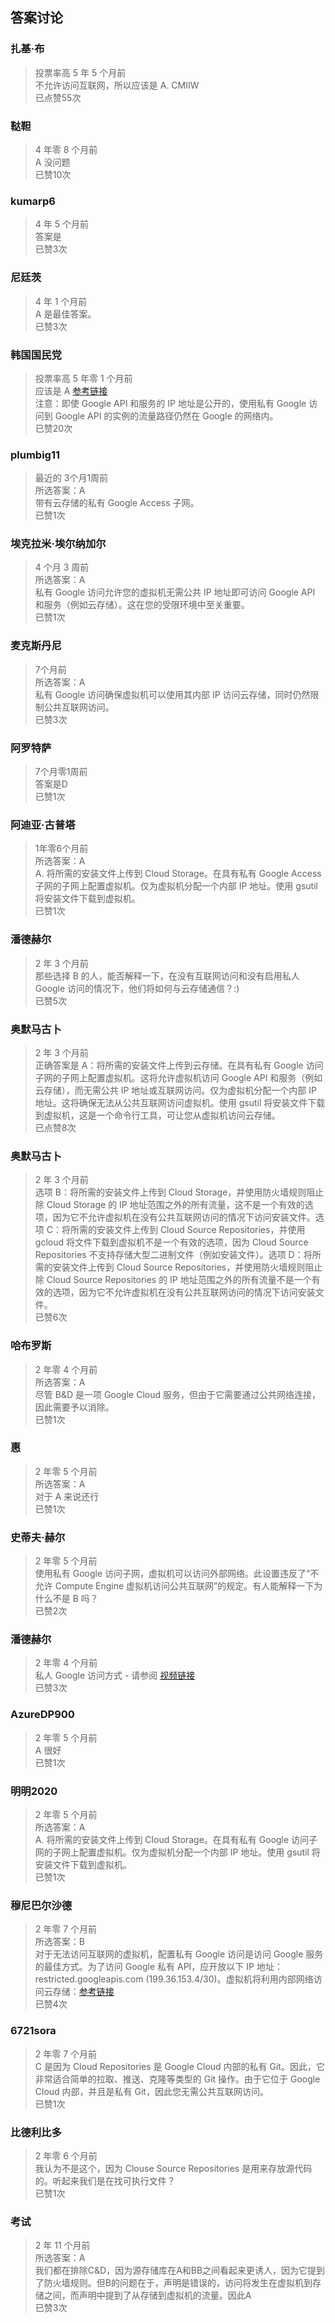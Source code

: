 ## 答案讨论

### 扎基·布
> 投票率高 5 年 5 个月前  
> 不允许访问互联网，所以应该是 A. CMIIW  
> 已点赞55次

### 鞑靼
> 4 年零 8 个月前  
> A 没问题  
> 已赞10次

### kumarp6
> 4 年 5 个月前  
> 答案是  
> 已赞3次

### 尼廷茨
> 4 年 1 个月前  
> A 是最佳答案。  
> 已赞3次

### 韩国国民党
> 投票率高 5 年零 1 个月前  
> 应该是 A [参考链接](https://cloud.google.com/vpc/docs/configure-private-services-access)  
> 注意：即使 Google API 和服务的 IP 地址是公开的，使用私有 Google 访问到 Google API 的实例的流量路径仍然在 Google 的网络内。  
> 已赞20次

### plumbig11
> 最近的 3个月1周前  
> 所选答案：A  
> 带有云存储的私有 Google Access 子网。  
> 已赞1次

### 埃克拉米·埃尔纳加尔
> 4 个月 3 周前  
> 所选答案：A  
> 私有 Google 访问允许您的虚拟机无需公共 IP 地址即可访问 Google API 和服务（例如云存储）。这在您的受限环境中至关重要。  
> 已赞1次

### 麦克斯丹尼
> 7个月前  
> 所选答案：A  
> 私有 Google 访问确保虚拟机可以使用其内部 IP 访问云存储，同时仍然限制公共互联网访问。  
> 已赞3次

### 阿罗特萨
> 7个月零1周前  
> 答案是D  
> 已赞1次

### 阿迪亚·古普塔
> 1年零6个月前  
> 所选答案：A  
> A. 将所需的安装文件上传到 Cloud Storage。在具有私有 Google Access 子网的子网上配置虚拟机。仅为虚拟机分配一个内部 IP 地址。使用 gsutil 将安装文件下载到虚拟机。  
> 已赞1次

### 潘德赫尔
> 2 年 3 个月前  
> 那些选择 B 的人，能否解释一下，在没有互联网访问和没有启用私人 Google 访问的情况下，他们将如何与云存储通信？:)  
> 已赞5次

### 奥默马古卜
> 2 年 3 个月前  
> 正确答案是 A：将所需的安装文件上传到云存储。在具有私有 Google 访问子网的子网上配置虚拟机。这将允许虚拟机访问 Google API 和服务（例如云存储），而无需公共 IP 地址或互联网访问。仅为虚拟机分配一个内部 IP 地址。这将确保无法从公共互联网访问虚拟机。使用 gsutil 将安装文件下载到虚拟机，这是一个命令行工具，可让您从虚拟机访问云存储。  
> 已点赞8次

### 奥默马古卜
> 2 年 3 个月前  
> 选项 B：将所需的安装文件上传到 Cloud Storage，并使用防火墙规则阻止除 Cloud Storage 的 IP 地址范围之外的所有流量，这不是一个有效的选项，因为它不允许虚拟机在没有公共互联网访问的情况下访问安装文件。选项 C：将所需的安装文件上传到 Cloud Source Repositories，并使用 gcloud 将文件下载到虚拟机不是一个有效的选项，因为 Cloud Source Repositories 不支持存储大型二进制文件（例如安装文件）。选项 D：将所需的安装文件上传到 Cloud Source Repositories，并使用防火墙规则阻止除 Cloud Source Repositories 的 IP 地址范围之外的所有流量不是一个有效的选项，因为它不允许虚拟机在没有公共互联网访问的情况下访问安装文件。  
> 已赞6次

### 哈布罗斯
> 2 年零 4 个月前  
> 所选答案：A  
> 尽管 B&D 是一项 Google Cloud 服务，但由于它需要通过公共网络连接，因此需要予以消除。  
> 已赞1次

### 惠
> 2 年零 5 个月前  
> 所选答案：A  
> 对于 A 来说还行  
> 已赞1次

### 史蒂夫·赫尔
> 2 年零 5 个月前  
> 使用私有 Google 访问子网，虚拟机可以访问外部网络。此设置违反了“不允许 Compute Engine 虚拟机访问公共互联网”的规定。有人能解释一下为什么不是 B 吗？  
> 已赞2次

### 潘德赫尔
> 2 年零 4 个月前  
> 私人 Google 访问方式 - 请参阅 [视频链接](https://www.youtube.com/watch?v=yd5FtV8aJkk)  
> 已赞3次

### AzureDP900
> 2 年零 5 个月前  
> A 很好  
> 已赞1次

### 明明2020
> 2 年零 5 个月前  
> 所选答案：A  
> A. 将所需的安装文件上传到 Cloud Storage。在具有私有 Google 访问子网的子网上配置虚拟机。仅为虚拟机分配一个内部 IP 地址。使用 gsutil 将安装文件下载到虚拟机。  
> 已赞1次

### 穆尼巴尔沙德
> 2 年零 7 个月前  
> 所选答案：B  
> 对于无法访问互联网的虚拟机，配置私有 Google 访问是访问 Google 服务的最佳方式。为了访问 Google 私有 API，应开放以下 IP 地址：restricted.googleapis.com (199.36.153.4/30)。虚拟机将利用内部网络访问云存储：[参考链接](https://cloud.google.com/vpc/docs/configure-private-google-access)  
> 已赞4次

### 6721sora
> 2 年零 7 个月前  
> C 是因为 Cloud Repositories 是 Google Cloud 内部的私有 Git。因此，它非常适合简单的拉取、推送、克隆等类型的 Git 操作。由于它位于 Google Cloud 内部，并且是私有 Git，因此您无需公共互联网访问。  
> 已赞1次

### 比德利比多
> 2 年零 6 个月前  
> 我认为不是这个，因为 Clouse Source Repositories 是用来存放源代码的。听起来我们是在找可执行文件？  
> 已赞1次

### 考试
> 2 年 11 个月前  
> 所选答案：A  
> 我们都在排除C&D，因为源存储库在A和BB之间看起来更诱人，因为它提到了防火墙规则。但B的问题在于，声明是错误的，访问将发生在虚拟机到存储之间，而声明中提到了从存储到虚拟机的流量。因此A  
> 已赞3次
